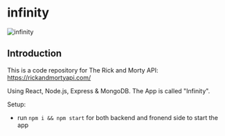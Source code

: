 # infinity

![infinity](https://i.ibb.co/P49XvLp/infinity.png)

## Introduction
This is a code repository for The Rick and Morty API: https://rickandmortyapi.com/

Using React, Node.js, Express & MongoDB. The App is called "Infinity".


Setup:
- run ```npm i && npm start``` for both backend and fronend side to start the app
